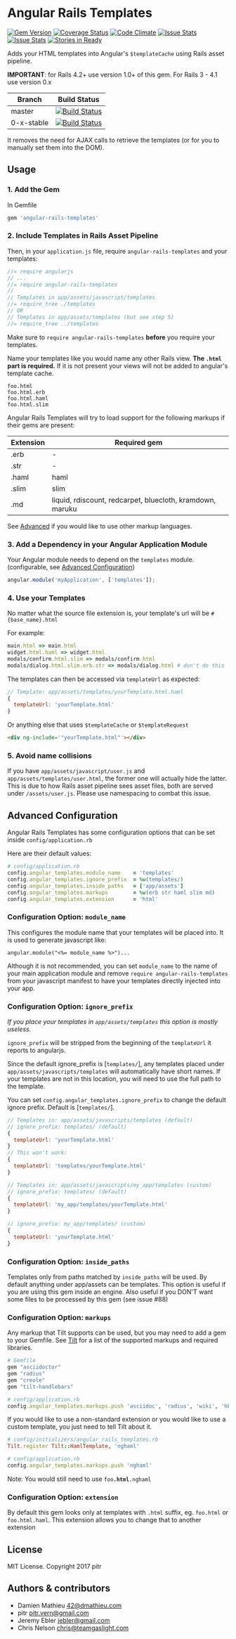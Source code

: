 # Angular Rails Templates

[![Gem Version](https://badge.fury.io/rb/angular-rails-templates.png)](http://badge.fury.io/rb/angular-rails-templates)
[![Coverage Status](https://coveralls.io/repos/github/pitr/angular-rails-templates/badge.svg?branch=master)](https://coveralls.io/github/pitr/angular-rails-templates?branch=master)
[![Code Climate](https://codeclimate.com/github/pitr/angular-rails-templates/badges/gpa.svg)](https://codeclimate.com/github/pitr/angular-rails-templates)
[![Issue Stats](http://issuestats.com/github/pitr/angular-rails-templates/badge/pr)](http://issuestats.com/github/pitr/angular-rails-templates)
[![Issue Stats](http://issuestats.com/github/pitr/angular-rails-templates/badge/issue)](http://issuestats.com/github/pitr/angular-rails-templates)
[![Stories in Ready](https://badge.waffle.io/pitr/angular-rails-templates.png?label=ready&title=Ready)](https://waffle.io/pitr/angular-rails-templates)

Adds your HTML templates into Angular's `$templateCache` using Rails asset pipeline.

**IMPORTANT**: for Rails 4.2+ use version 1.0+ of this gem. For Rails 3 - 4.1 use version 0.x

Branch      | Build Status
------------|---------
master      | [![Build Status](https://travis-ci.org/pitr/angular-rails-templates.png?branch=master)](https://travis-ci.org/pitr/angular-rails-templates)
0-x-stable  | [![Build Status](https://travis-ci.org/pitr/angular-rails-templates.png?branch=0-x-stable)](https://travis-ci.org/pitr/angular-rails-templates)

It removes the need for AJAX calls to retrieve the templates (or for you to manually set them into the DOM).

## Usage

### 1. Add the Gem

In Gemfile

```ruby
gem 'angular-rails-templates'
```

### 2. Include Templates in Rails Asset Pipeline

Then, in your `application.js` file, require `angular-rails-templates` and your templates:

```javascript
//= require angularjs
// ...
//= require angular-rails-templates
//
// Templates in app/assets/javascript/templates
//= require_tree ./templates
// OR
// Templates in app/assets/templates (but see step 5)
//= require_tree ../templates
```

Make sure to `require angular-rails-templates` **before** you require your templates.

Name your templates like you would name any other Rails view. **The `.html` part is required.** If it is not present your views will not be added to angular's template cache.

```
foo.html
foo.html.erb
foo.html.haml
foo.html.slim
```

Angular Rails Templates will try to load support for the following markups if their gems are present:

| Extension | Required gem                                             |
|---------- |----------------------------------------------------------|
| .erb      | -                                                        |
| .str      | -                                                        |
| .haml     | haml                                                     |
| .slim     | slim                                                     |
| .md       | liquid, rdiscount, redcarpet, bluecloth, kramdown, maruku |

See [Advanced](#advanced-configuration) if you would like to use other markup languages.

### 3. Add a Dependency in your Angular Application Module

Your Angular module needs to depend on the `templates` module. (configurable, see [Advanced Configuration](#configuration-option-module_name))

```javascript
angular.module('myApplication', ['templates']);
```

### 4. Use your Templates

No matter what the source file extension is, your template's url will be  `#{base_name}.html`

For example:
```ruby
main.html => main.html
widget.html.haml => widget.html
modals/confirm.html.slim => modals/confirm.html
modals/dialog.html.slim.erb.str => modals/dialog.html # don't do this
```

The templates can then be accessed via `templateUrl` as expected:

```javascript
// Template: app/assets/templates/yourTemplate.html.haml
{
  templateUrl: 'yourTemplate.html'
}
```

Or anything else that uses `$templateCache` or `$templateRequest`

```html
<div ng-include='"yourTemplate.html"'></div>
```

### 5. Avoid name collisions

If you have `app/assets/javascript/user.js` and `app/assets/templates/user.html`, the former one will actually hide the latter. This is due to how Rails asset pipeline sees asset files, both are served under `/assets/user.js`. Please use namespacing to combat this issue.

## Advanced Configuration

Angular Rails Templates has some configuration options that can be set inside `config/application.rb`

Here are their default values:
```ruby
# config/application.rb
config.angular_templates.module_name    = 'templates'
config.angular_templates.ignore_prefix  = %w(templates/)
config.angular_templates.inside_paths   = ['app/assets']
config.angular_templates.markups        = %w(erb str haml slim md)
config.angular_templates.extension      = 'html'
```

### Configuration Option: `module_name`

This configures the module name that your templates will be placed into.
It is used to generate javascript like:

```javascipt
angular.module("<%= module_name %>")...
```

Although it is not recommended, you can set `module_name` to the name of your main application module and remove `require angular-rails-templates` from your javascript manifest to have your templates directly injected into your app.

### Configuration Option: `ignore_prefix`

*If you place your templates in `app/assets/templates` this option is mostly useless.*

`ignore_prefix` will be stripped from the beginning of the `templateUrl` it reports to angularjs.

Since the default ignore_prefix is [`templates/`], any templates placed under `app/assets/javascripts/templates` will automatically have short names. If your templates are not in this location, you will need to use the full path to the template.

You can set `config.angular_templates.ignore_prefix` to change the default ignore prefix. Default is [`templates/`].


``` javascript
// Templates in: app/assets/javascripts/templates (default)
// ignore_prefix: templates/ (default)
{
  templateUrl: 'yourTemplate.html'
}
// This won't work:
{
  templateUrl: 'templates/yourTemplate.html'
}
```

``` javascript
// Templates in: app/assets/javascripts/my_app/templates (custom)
// ignore_prefix: templates/ (default)
{
  templateUrl: 'my_app/templates/yourTemplate.html'
}

// ignore_prefix: my_app/templates/ (custom)
{
  templateUrl: 'yourTemplate.html'
}
```


### Configuration Option: `inside_paths`

Templates only from paths matched by `inside_paths` will be used. By default anything under app/assets can be templates. This option is useful if you are using this gem inside an engine. Also useful if you DON'T want some files to be processed by this gem (see issue #88)


### Configuration Option: `markups`

Any markup that Tilt supports can be used, but you may need to add a gem to your Gemfile. See [Tilt](https://github.com/rtomayko/tilt) for a list of the supported markups and required libraries.

```ruby
# Gemfile
gem "asciidoctor"
gem "radius"
gem "creole"
gem "tilt-handlebars"

# config/application.rb
config.angular_templates.markups.push 'asciidoc', 'radius', 'wiki', 'hbs'
```
If you would like to use a non-standard extension or you would like to use a custom template, you just need to tell Tilt about it.

```ruby
# config/initializers/angular_rails_templates.rb
Tilt.register Tilt::HamlTemplate, 'nghaml'

# config/application.rb
config.angular_templates.markups.push 'nghaml'
```
Note: You would still need to use `foo`**`.html`**`.nghaml`

### Configuration Option: `extension`

By default this gem looks only at templates with `.html` suffix, eg. `foo.html` or `foo.html.haml`. This extension allows you to change that to another extension

## License

MIT License. Copyright 2017 pitr

## Authors & contributors

* Damien Mathieu <42@dmathieu.com>
* pitr <pitr.vern@gmail.com>
* Jeremy Ebler <jebler@gmail.com>
* Chris Nelson <chris@teamgaslight.com>
